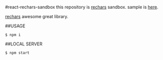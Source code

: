 #react-rechars-sandbox
this repository is [rechars](https://github.com/recharts/recharts) sandbox.
sample is [here](https://react-recharts-sandbox.firebaseapp.com/).

[rechars](https://github.com/recharts/recharts) awesome great library.

##USAGE
```
$ npm i
```

##LOCAL SERVER
```
$ npm start
```

